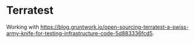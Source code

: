# Terratest

Working with
https://blog.gruntwork.io/open-sourcing-terratest-a-swiss-army-knife-for-testing-infrastructure-code-5d883336fcd5.
